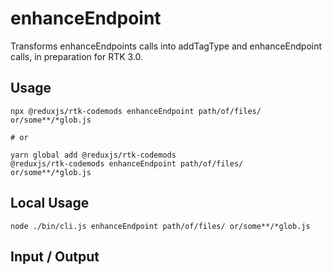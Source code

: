 # enhanceEndpoint

Transforms enhanceEndpoints calls into addTagType and enhanceEndpoint calls, in preparation for RTK 3.0.

## Usage

```
npx @reduxjs/rtk-codemods enhanceEndpoint path/of/files/ or/some**/*glob.js

# or

yarn global add @reduxjs/rtk-codemods
@reduxjs/rtk-codemods enhanceEndpoint path/of/files/ or/some**/*glob.js
```

## Local Usage

```
node ./bin/cli.js enhanceEndpoint path/of/files/ or/some**/*glob.js
```

## Input / Output

<!--FIXTURES_TOC_START-->
<!--FIXTURES_TOC_END-->

<!--FIXTURES_CONTENT_START-->
<!--FIXTURES_CONTENT_END-->
